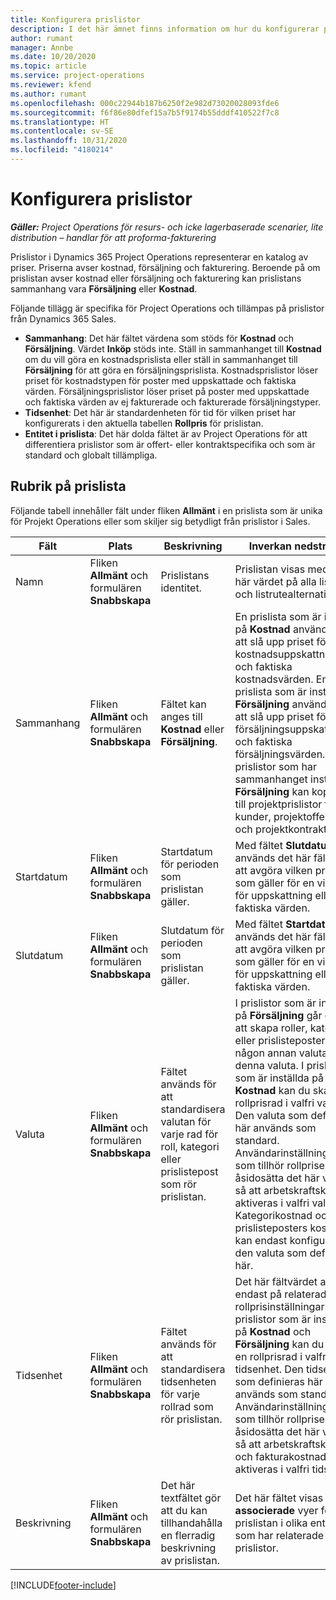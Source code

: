 ```yaml
---
title: Konfigurera prislistor
description: I det här ämnet finns information om hur du konfigurerar prislistor för kostnad och försäljning.
author: rumant
manager: Annbe
ms.date: 10/20/2020
ms.topic: article
ms.service: project-operations
ms.reviewer: kfend
ms.author: rumant
ms.openlocfilehash: 000c22944b187b6250f2e982d73020028093fde6
ms.sourcegitcommit: f6f86e80dfef15a7b5f9174b55dddf410522f7c8
ms.translationtype: HT
ms.contentlocale: sv-SE
ms.lasthandoff: 10/31/2020
ms.locfileid: "4180214"
---
```

# <a name="set-up-price-lists"></a>Konfigurera prislistor

_**Gäller:** Project Operations för resurs- och icke lagerbaserade scenarier, lite distribution – handlar för att proforma-fakturering_

Prislistor i Dynamics 365 Project Operations representerar en katalog av priser. Priserna avser kostnad, försäljning och fakturering. Beroende på om prislistan avser kostnad eller försäljning och fakturering kan prislistans sammanhang vara **Försäljning** eller **Kostnad**.

Följande tillägg är specifika för Project Operations och tillämpas på prislistor från Dynamics 365 Sales.

- **Sammanhang**: Det här fältet värdena som stöds för **Kostnad** och **Försäljning**. Värdet **Inköp** stöds inte. Ställ in sammanhanget till **Kostnad** om du vill göra en kostnadsprislista eller ställ in sammanhanget till **Försäljning** för att göra en försäljningsprislista. Kostnadsprislistor löser priset för kostnadstypen för poster med uppskattade och faktiska värden. Försäljningsprislistor löser priset på poster med uppskattade och faktiska värden av ej fakturerade och fakturerade försäljningstyper.
- **Tidsenhet**: Det här är standardenheten för tid för vilken priset har konfigurerats i den aktuella tabellen **Rollpris** för prislistan.
- **Entitet i prislista**: Det här dolda fältet är av Project Operations för att differentiera prislistor som är offert- eller kontraktspecifika och som är standard och globalt tillämpliga.

## <a name="price-list-header"></a>Rubrik på prislista

Följande tabell innehåller fält under fliken **Allmänt** i en prislista som är unika för Projekt Operations eller som skiljer sig betydligt från prislistor i Sales.

| Fält | Plats | Beskrivning | Inverkan nedströms |
| --- | --- | --- | --- |
| Namn | Fliken **Allmänt** och formulären **Snabbskapa** | Prislistans identitet. | Prislistan visas med det här värdet på alla listsidor och listrutealternativ.|
| Sammanhang | Fliken **Allmänt** och formulären **Snabbskapa** | Fältet kan anges till **Kostnad** eller **Försäljning**. | En prislista som är inställd på **Kostnad** används för att slå upp priset för kostnadsuppskattningar och faktiska kostnadsvärden. En prislista som är inställd på **Försäljning** används för att slå upp priset för försäljningsuppskattningar och faktiska försäljningsvärden. Endast prislistor som har sammanhanget inställt på **Försäljning** kan kopplas till projektprislistor för kunder, projektofferter och projektkontrakt. |
| Startdatum | Fliken **Allmänt** och formulären **Snabbskapa** | Startdatum för perioden som prislistan gäller. | Med fältet **Slutdatum** används det här fältet för att avgöra vilken prislista som gäller för en viss rad för uppskattning eller faktiska värden. |
| Slutdatum | Fliken **Allmänt** och formulären **Snabbskapa** | Slutdatum för perioden som prislistan gäller. | Med fältet **Startdatum** används det här fältet för att avgöra vilken prislista som gäller för en viss rad för uppskattning eller faktiska värden. |
| Valuta | Fliken **Allmänt** och formulären **Snabbskapa** | Fältet används för att standardisera valutan för varje rad för roll, kategori eller prislistepost som rör prislistan. | I prislistor som är inställda på **Försäljning** går det inte att skapa roller, kategorier eller prislisteposter i någon annan valuta än denna valuta. I prislistor som är inställda på **Kostnad** kan du skapa en rollprisrad i valfri valuta. Den valuta som definieras här används som standard. Användarinställningarna som tillhör rollpriser kan åsidosätta det här värdet så att arbetskraftskostnad aktiveras i valfri valuta. Kategorikostnad och prislisteposters kostnad kan endast konfigureras i den valuta som definieras här. |
| Tidsenhet | Fliken **Allmänt** och formulären **Snabbskapa** | Fältet används för att standardisera tidsenheten för varje rollrad som rör prislistan. | Det här fältvärdet används endast på relaterade rollprisinställningar. I prislistor som är inställda på **Kostnad** och **Försäljning** kan du skapa en rollprisrad i valfri tidsenhet. Den tidsenhet som definieras här används som standard. Användarinställningarna som tillhör rollpriser kan åsidosätta det här värdet så att arbetskraftskostnad och fakturakostnad aktiveras i valfri tidsenhet. |
| Beskrivning | Fliken **Allmänt** och formulären **Snabbskapa** | Det här textfältet gör att du kan tillhandahålla en flerradig beskrivning av prislistan. | Det här fältet visas i **associerade** vyer för prislistan i olika entiteter som har relaterade prislistor. |


[!INCLUDE[footer-include](../includes/footer-banner.md)]